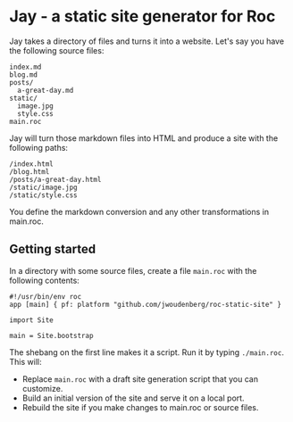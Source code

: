 # Jay - a static site generator for Roc

Jay takes a directory of files and turns it into a website.
Let's say you have the following source files:

```
index.md
blog.md
posts/
  a-great-day.md
static/
  image.jpg
  style.css
main.roc
```

Jay will turn those markdown files into HTML and produce a site with the following paths:

```
/index.html
/blog.html
/posts/a-great-day.html
/static/image.jpg
/static/style.css
```

You define the markdown conversion and any other transformations in main.roc.

## Getting started

In a directory with some source files, create a file `main.roc` with the following contents:

```roc
#!/usr/bin/env roc
app [main] { pf: platform "github.com/jwoudenberg/roc-static-site" }

import Site

main = Site.bootstrap
```

The shebang on the first line makes it a script. Run it by typing `./main.roc`. This will:

- Replace `main.roc` with a draft site generation script that you can customize.
- Build an initial version of the site and serve it on a local port.
- Rebuild the site if you make changes to main.roc or source files.
